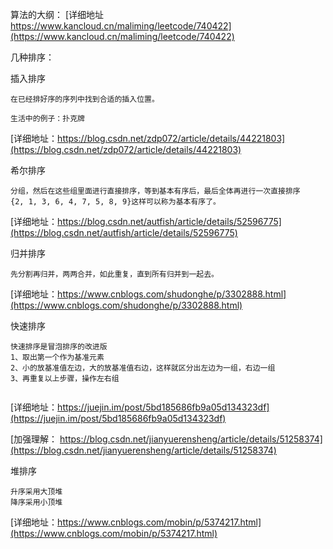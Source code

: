 算法的大纲：
[详细地址 https://www.kancloud.cn/maliming/leetcode/740422](https://www.kancloud.cn/maliming/leetcode/740422)

几种排序：

插入排序
```
在已经排好序的序列中找到合适的插入位置。

生活中的例子：扑克牌
```
[详细地址：https://blog.csdn.net/zdp072/article/details/44221803](https://blog.csdn.net/zdp072/article/details/44221803)

希尔排序
```
分组，然后在这些组里面进行直接排序，等到基本有序后，最后全体再进行一次直接排序
{2, 1, 3, 6, 4, 7, 5, 8, 9}这样可以称为基本有序了。
```
[详细地址：https://blog.csdn.net/autfish/article/details/52596775](https://blog.csdn.net/autfish/article/details/52596775)

归并排序
```
先分割再归并，两两合并，如此重复，直到所有归并到一起去。

```
[详细地址：https://www.cnblogs.com/shudonghe/p/3302888.html](https://www.cnblogs.com/shudonghe/p/3302888.html)

快速排序
```
快速排序是冒泡排序的改进版
1、取出第一个作为基准元素
2、小的放基准值左边，大的放基准值右边，这样就区分出左边为一组，右边一组
3、再重复以上步骤，操作左右组


```
[详细地址：https://juejin.im/post/5bd185686fb9a05d134323df](https://juejin.im/post/5bd185686fb9a05d134323df)

[加强理解： https://blog.csdn.net/jianyuerensheng/article/details/51258374](https://blog.csdn.net/jianyuerensheng/article/details/51258374)

堆排序
```
升序采用大顶堆
降序采用小顶堆

```
[详细地址：https://www.cnblogs.com/mobin/p/5374217.html](https://www.cnblogs.com/mobin/p/5374217.html)
